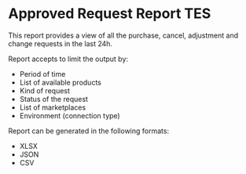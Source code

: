 # Approved Request Report TES
This report provides a view of all the purchase, cancel, adjustment and change requests in the last 24h.

Report accepts to limit the output by:
* Period of time
* List of available products
* Kind of request
* Status of the request
* List of marketplaces
* Environment (connection type)

Report can be generated in the following formats:
* XLSX
* JSON
* CSV
